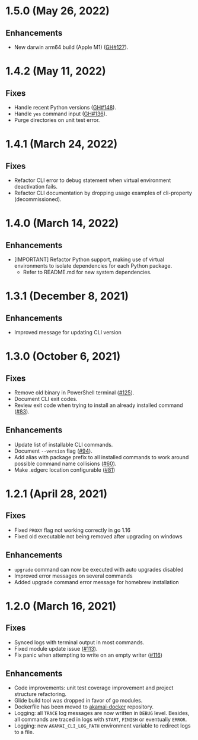 # 1.5.0 (May 26, 2022)

## Enhancements

* New darwin arm64 build (Apple M1) ([GH#127](https://github.com/akamai/cli/issues/127)).

# 1.4.2 (May 11, 2022)

## Fixes

* Handle recent Python versions ([GH#148](https://github.com/akamai/cli/issues/148)).
* Handle `yes` command input ([GH#136](https://github.com/akamai/cli/issues/136)).
* Purge directories on unit test error.

# 1.4.1 (March 24, 2022)

## Fixes

* Refactor CLI error to debug statement when virtual environment deactivation fails.
* Refactor CLI documentation by dropping usage examples of cli-property (decommissioned).

# 1.4.0 (March 14, 2022)

## Enhancements

* [IMPORTANT] Refactor Python support, making use of virtual environments to isolate dependencies for each Python package.
  * Refer to README.md for new system dependencies.

# 1.3.1 (December 8, 2021)

## Enhancements

* Improved message for updating CLI version

# 1.3.0 (October 6, 2021)

## Fixes

* Remove old binary in PowerShell terminal ([#125](https://github.com/akamai/cli/issues/125)).
* Document CLI exit codes.
* Review exit code when trying to install an already installed command ([#83](https://github.com/akamai/cli/issues/83)).

## Enhancements
* Update list of installable CLI commands.
* Document `--version` flag ([#94](https://github.com/akamai/cli/issues/94)).
* Add alias with package prefix to all installed commands to work around possible command name collisions ([#60](https://github.com/akamai/cli/issues/60)).
* Make .edgerc location configurable ([#81](https://github.com/akamai/cli/issues/81))

# 1.2.1 (April 28, 2021)

## Fixes
* Fixed `PROXY` flag not working correctly in go 1.16
* Fixed old executable not being removed after upgrading on windows

## Enhancements
* `upgrade` command can now be executed with auto upgrades disabled
* Improved error messages on several commands
* Added upgrade command error message for homebrew installation 

# 1.2.0 (March 16, 2021)

## Fixes
* Synced logs with terminal output in most commands.
* Fixed module update issue ([#113](https://github.com/akamai/cli/issues/113)).
* Fix panic when attempting to write on an empty writer ([#116](https://github.com/akamai/cli/issues/116))

## Enhancements
* Code improvements: unit test coverage improvement and project structure refactoring.
* Glide build tool was dropped in favor of go modules.
* Dockerfile has been moved to [akamai-docker](https://github.com/akamai/akamai-docker/) repository.
* Logging: all `TRACE` log messages are now written in `DEBUG` level. Besides, all commands are traced in logs with `START`, `FINISH` or eventually `ERROR`.
* Logging: new `AKAMAI_CLI_LOG_PATH` environment variable to redirect logs to a file.
